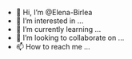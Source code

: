 - 👋 Hi, I’m @Elena-Birlea
- 👀 I’m interested in ...
- 🌱 I’m currently learning ...
- 💞️ I’m looking to collaborate on ...
- 📫 How to reach me ...

<!---
Elena-Birlea/Elena-Birlea is a ✨ special ✨ repository because its `README.md` (this file) appears on your GitHub profile.
You can click the Preview link to take a look at your changes.
--->
